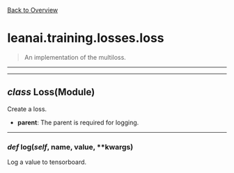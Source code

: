 [Back to Overview](../../../README.md)



# leanai.training.losses.loss

> An implementation of the multiloss.


---
---
## *class* **Loss**(Module)

Create a loss.

* **parent**: The parent is required for logging.


---
### *def* **log**(*self*, name, value, **kwargs)

Log a value to tensorboard.


